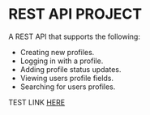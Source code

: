 # REST API PROJECT #

A REST API that supports the following:
 * Creating new profiles.
 * Logging in with a profile.
 * Adding profile status updates.
 * Viewing users profile fields.
 * Searching for users profiles.

TEST LINK [HERE](http://ec2-3-92-233-151.compute-1.amazonaws.com/api)
